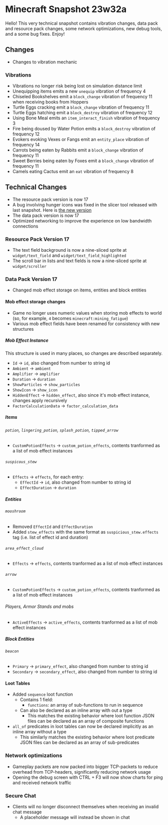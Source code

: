 # Minecraft Snapshot 23w32a

Hello! This very technical snapshot contains vibration changes, data pack and resource pack changes, some network optimizations, new debug tools, and a some bug fixes. Enjoy!

## Changes

-   Changes to vibration mechanic

### Vibrations

-   Vibrations no longer risk being lost on simulation distance limit
-   Unequipping items emits a new `unequip` vibration of frequency 4
-   Chiseled Bookshelves emit a `block_change` vibration of frequency 11 when receiving books from Hoppers
-   Turtle Eggs cracking emit a `block_change` vibration of frequency 11
-   Turtle Eggs hatching emit a `block_destroy` vibration of frequency 12
-   Using Bone Meal emits an `item_interact_finish` vibration of frequency 3
-   Fire being doused by Water Potion emits a `block_destroy` vibration of frequency 12
-   Evokers evoking Vexes or Fangs emit an `entity_place` vibration of frequency 14
-   Carrots being eaten by Rabbits emit a `block_change` vibration of frequency 11
-   Sweet Berries being eaten by Foxes emit a `block_change` vibration of frequency 11
-   Camels eating Cactus emit an `eat` vibration of frequency 8

## Technical Changes

-   The resource pack version is now 17
-   A bug involving hunger icons was fixed in the slicer tool released with last snapshot. Here is [the new version](https://github.com/Mojang/slicer/releases/tag/v1.1.1)
-   The data pack version is now 17
-   Optimized networking to improve the experience on low bandwidth connections

### Resource Pack Version 17

-   The text field background is now a nine-sliced sprite at `widget/text_field` and `widget/text_field_highlighted`
-   The scroll bar in lists and text fields is now a nine-sliced sprite at `widget/scroller`

### Data Pack Version 17

-   Changed mob effect storage on items, entities and block entities

#### Mob effect storage changes

-   Game no longer uses numeric values when storing mob effects to world (so, for example, `4` becomes `minecraft:mining_fatigue`)
-   Various mob effect fields have been renamed for consistency with new structures

##### Mob Effect Instance

This structure is used in many places, so changes are described separately.

-   `Id` -> `id`, also changed from number to string id
-   `Ambient` -> `ambient`
-   `Amplifier` -> `amplifier`
-   `Duration` -> `duration`
-   `ShowParticles` -> `show_particles`
-   `ShowIcon` -> `show_icon`
-   `HiddenEffect` -> `hidden_effect`, also since it's mob effect instance, changes apply recursively
-   `FactorCalculationData` -> `factor_calculation_data`

##### Items

###### `potion`, `lingering_potion`, `splash_potion`, `tipped_arrow`

-   `CustomPotionEffects` -> `custom_potion_effects`, contents tranformed as a list of mob effect instances

###### `suspicous_stew`

-   `Effects` -> `effects`, for each entry:
    -   `EffectId` -> `id`, also changed from number to string id
    -   `EffectDuration` -> `duration`

##### Entities

###### `mooshroom`

-   Removed `EffectId` and `EffectDuration`
-   Added `stew_effects` with the same format as `suspicious_stew.effects` tag (i.e. list of effect id and duration)

###### `area_effect_cloud`

-   `Effects` -> `effects`, contents tranformed as a list of mob effect instances

###### `arrow`

-   `CustomPotionEffects` -> `custom_potion_effects`, contents tranformed as a list of mob effect instances

###### Players, Armor Stands and mobs

-   `ActiveEffects` -> `active_effects`, contents tranformed as a list of mob effect instances

##### Block Entities

###### `beacon`

-   `Primary` -> `primary_effect`, also changed from number to string id
-   `Secondary` -> `secondary_effect`, also changed from number to string id

#### Loot Tables

-   Added `sequence` loot function
    -   Contains 1 field:
        -   `functions`: an array of sub-functions to run in sequence
    -   Can also be declared as an inline array with out a type
        -   This matches the existing behavior where loot function JSON files can be declared as an array of composite functions
-   `all_of` predicates in loot tables can now be declared implicitly as an inline array without a type
    -   This similarly matches the existing behavior where loot predicate JSON files can be declared as an array of sub-predicates

### Network optimizations

-   Gameplay packets are now packed into bigger TCP-packets to reduce overhead from TCP-headers, significantly reducing network usage
-   Opening the debug screen with CTRL + F3 will now show charts for ping and received network traffic

### Secure Chat

-   Clients will no longer disconnect themselves when receiving an invalid chat message
    -   A placeholder message will instead be shown in chat